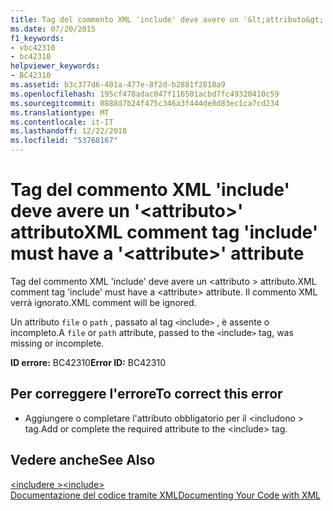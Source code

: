 ```yaml
---
title: Tag del commento XML 'include' deve avere un '&lt;attributo&gt;' attributo
ms.date: 07/20/2015
f1_keywords:
- vbc42310
- bc42310
helpviewer_keywords:
- BC42310
ms.assetid: b3c377d6-401a-477e-8f2d-b2881f2818a9
ms.openlocfilehash: 195cf478adac047f116501acbd7fc49320410c59
ms.sourcegitcommit: 0888d7b24f475c346a3f444de8d83ec1ca7cd234
ms.translationtype: MT
ms.contentlocale: it-IT
ms.lasthandoff: 12/22/2018
ms.locfileid: "53768167"
---
```

# <a name="xml-comment-tag-include-must-have-a-ltattributegt-attribute"></a><span data-ttu-id="79d80-102">Tag del commento XML 'include' deve avere un '&lt;attributo&gt;' attributo</span><span class="sxs-lookup"><span data-stu-id="79d80-102">XML comment tag 'include' must have a '&lt;attribute&gt;' attribute</span></span>
<span data-ttu-id="79d80-103">Tag del commento XML 'include' deve avere un \<attributo > attributo.</span><span class="sxs-lookup"><span data-stu-id="79d80-103">XML comment tag 'include' must have a \<attribute> attribute.</span></span> <span data-ttu-id="79d80-104">Il commento XML verrà ignorato.</span><span class="sxs-lookup"><span data-stu-id="79d80-104">XML comment will be ignored.</span></span>  
  
 <span data-ttu-id="79d80-105">Un attributo `file` o `path` , passato al tag `<`include`>` , è assente o incompleto.</span><span class="sxs-lookup"><span data-stu-id="79d80-105">A `file` or `path` attribute, passed to the `<`include`>` tag, was missing or incomplete.</span></span>  
  
 <span data-ttu-id="79d80-106">**ID errore:** BC42310</span><span class="sxs-lookup"><span data-stu-id="79d80-106">**Error ID:** BC42310</span></span>  
  
## <a name="to-correct-this-error"></a><span data-ttu-id="79d80-107">Per correggere l'errore</span><span class="sxs-lookup"><span data-stu-id="79d80-107">To correct this error</span></span>  
  
-   <span data-ttu-id="79d80-108">Aggiungere o completare l'attributo obbligatorio per il \<includono > tag.</span><span class="sxs-lookup"><span data-stu-id="79d80-108">Add or complete the required attribute to the \<include> tag.</span></span>  
  
## <a name="see-also"></a><span data-ttu-id="79d80-109">Vedere anche</span><span class="sxs-lookup"><span data-stu-id="79d80-109">See Also</span></span>  
 [<span data-ttu-id="79d80-110">\<includere ></span><span class="sxs-lookup"><span data-stu-id="79d80-110">\<include></span></span>](../../visual-basic/language-reference/xmldoc/include.md)  
 [<span data-ttu-id="79d80-111">Documentazione del codice tramite XML</span><span class="sxs-lookup"><span data-stu-id="79d80-111">Documenting Your Code with XML</span></span>](../../visual-basic/programming-guide/program-structure/documenting-your-code-with-xml.md)
